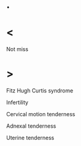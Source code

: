 # .

# <

Not miss

# >

Fitz Hugh Curtis syndrome

Infertility

Cervical motion tenderness

Adnexal tenderness

Uterine tenderness
